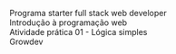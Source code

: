 Programa starter full stack web developer<br>
Introdução à programação web<br>
Atividade prática 01 - Lógica simples<br>
Growdev
